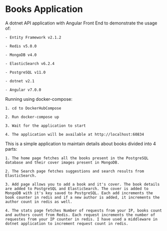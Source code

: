 # Books Application

A dotnet API application with Angular Front End to demonstrate the usage of:

    - Entity Framework v2.1.2

    - Redis v5.0.0

    - MongoDB v4.0

    - ElasticSearch v6.2.4

    - PostgreSQL v11.0

    - dotnet v2.1

    - Angular v7.0.0


Running using docker-compose:

    1. cd to DockerHubCompose

    2. Run docker-compose up

    3. Wait for the application to start

    4. The application will be available at http://localhost:60834

This is a simple application to maintain details about books divided into 4 parts:

    1. The home page fetches all the books present in the PostgreSQL database and their cover images present in MongoDB.

    2. The Search page fetches suggestions and search results from ElasticSearch.

    3. Add page allows you to add a book and it's cover. The book details are added to PostgreSQL and ElasticSearch. The cover is added to MongoDB with it's key saved to PostgreSQL. Each add increments the book counter in redis and if a new author is added, it increments the author count in redis as well.

    4. The stats page fetches Number of requests from your IP, books count and authors count from Redis. Each request increments the number of requestes from your IP counter in redis. I have used a middleware in dotnet application to increment request count in redis.

